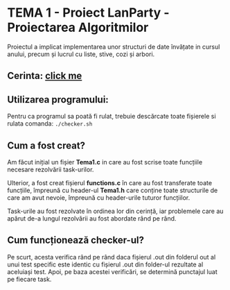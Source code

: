 # TEMA 1 - Proiect LanParty - Proiectarea Algoritmilor

Proiectul a implicat implementarea unor structuri de date învățate in cursul anului, precum și lucrul cu liste, stive, cozi și arbori.

## Cerinta: [click me](https://ocw.cs.pub.ro/courses/sda-ab/tema1)

## Utilizarea programului:

Pentru ca programul sa poată fi rulat, trebuie descărcate toate fișierele si rulata comanda: `./checker.sh`

## Cum a fost creat?

Am făcut inițial un fișier **Tema1.c** in care au fost scrise toate funcțiile necesare rezolvării task-urilor. 

Ulterior, a fost creat fișierul **functions.c** în care au fost transferate toate funcțiile, împreună cu header-ul **Tema1.h** care conține toate structurile de care am avut nevoie, împreună cu header-urile tuturor funcțiilor.

Task-urile au fost rezolvate în ordinea lor din cerință, iar problemele care au apărut de-a lungul rezolvării au fost abordate rând pe rând.

## Cum funcționează checker-ul?

Pe scurt, acesta verifica rând pe rând daca fișierul .out din folderul out al unui test specific este identic cu fișierul .out din folder-ul rezultate al aceluiași test. Apoi, pe baza acestei verificări, se determină punctajul luat pe fiecare task.

